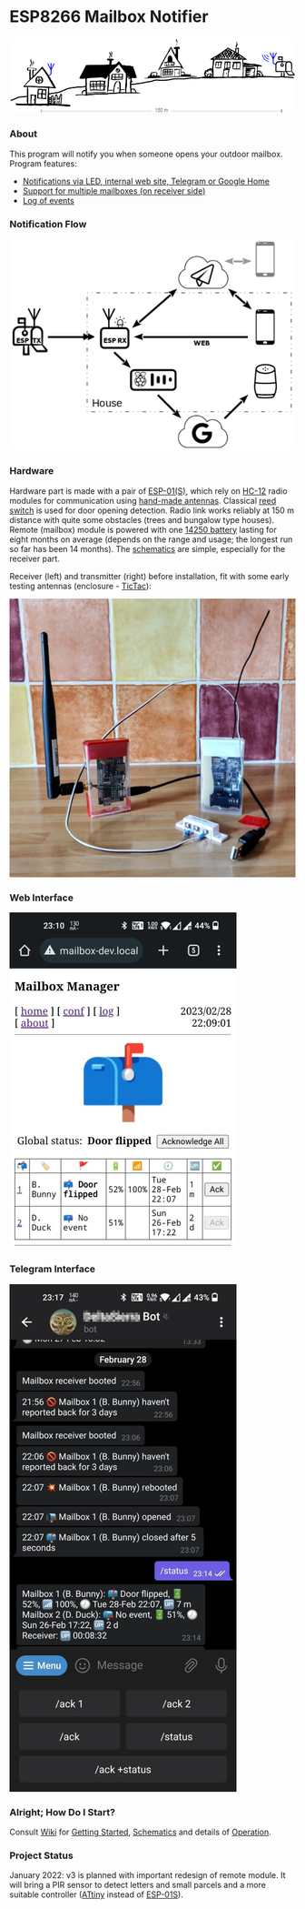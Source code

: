 # ESP8266 Mailbox Notifier

![modules](doc/images/town.png)

### About

This program will notify you when someone opens your outdoor mailbox. Program features:

* [Notifications via LED, internal web site, Telegram or Google Home](https://github.com/denis-stepanov/esp8266-mailbox/wiki/Operation#notifications)
* [Support for multiple mailboxes (on receiver side)](https://github.com/denis-stepanov/esp8266-mailbox/wiki/Operation#front-page)
* [Log of events](https://github.com/denis-stepanov/esp8266-mailbox/wiki/Operation#event-log-page)

### Notification Flow

![modules](doc/images/cloud.png)

### Hardware

Hardware part is made with a pair of [ESP-01(S)](https://github.com/denis-stepanov/esp8266-mailbox/wiki/ESP-01), which rely on [HC-12](https://github.com/denis-stepanov/esp8266-mailbox/wiki/HC-12) radio modules for communication using [hand-made antennas](https://github.com/denis-stepanov/esp8266-mailbox/wiki/Antennas). Classical [reed switch](https://github.com/denis-stepanov/esp8266-mailbox/wiki/Schematics#remote-module-transmitter-mailbox) is used for door opening detection. Radio link works reliably at 150 m distance with quite some obstacles (trees and bungalow type houses). Remote (mailbox) module is powered with one [14250 battery](https://github.com/denis-stepanov/esp8266-mailbox/wiki/Battery) lasting for eight months on average (depends on the range and usage; the longest run so far has been 14 months). The [schematics](https://github.com/denis-stepanov/esp8266-mailbox/wiki/Schematics) are simple, especially for the receiver part.

Receiver (left) and transmitter (right) before installation, fit with some early testing antennas (enclosure - [TicTac](https://www.tictac.com)):

![modules](doc/images/modules.jpg)

### Web Interface

![web interface](doc/images/web.jpg)

### Telegram Interface

![Telegram interface](doc/images/telegram.jpg)

### Alright; How Do I Start?

Consult [Wiki](https://github.com/denis-stepanov/esp8266-mailbox/wiki) for [Getting Started](https://github.com/denis-stepanov/esp8266-mailbox/wiki/Getting-Started), [Schematics](https://github.com/denis-stepanov/esp8266-mailbox/wiki/Schematics) and details of [Operation](https://github.com/denis-stepanov/esp8266-mailbox/wiki/Operation).

### Project Status
January 2022: v3 is planned with important redesign of remote module. It will bring a PIR sensor to detect letters and small parcels and a more suitable controller ([ATtiny](https://github.com/SpenceKonde/megaTinyCore) instead of [ESP-01S](https://github.com/denis-stepanov/esp8266-mailbox/wiki/ESP-01)).
